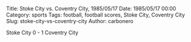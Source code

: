 Title: Stoke City vs. Coventry City, 1985/05/17
Date: 1985/05/17 00:00
Category: sports
Tags: football, football scores, Stoke City, Coventry City
Slug: stoke-city-vs-coventry-city
Author: carbonero


Stoke City 0 - 1 Coventry City
